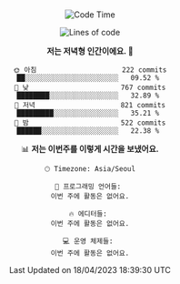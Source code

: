 <div align="center">

<br />

 <!--START_SECTION:waka-->
![Code Time](http://img.shields.io/badge/Code%20Time-472%20hrs%2024%20mins-blue)

![Lines of code](https://img.shields.io/badge/%EC%A0%80%EB%8A%94%20%EC%97%AC%ED%83%9C%EA%B9%8C%EC%A7%80%20-2.7%20million%20%EC%A4%84%EC%9D%98%20%EC%BD%94%EB%93%9C%EB%A5%BC%20%EC%9E%91%EC%84%B1%ED%96%88%EC%96%B4%EC%9A%94.-blue)

**저는 저녁형 인간이에요. 🦉** 

```text
🌞 아침                     222 commits         ██░░░░░░░░░░░░░░░░░░░░░░░   09.52 % 
🌆 낮　                     767 commits         ████████░░░░░░░░░░░░░░░░░   32.89 % 
🌃 저녁                     821 commits         █████████░░░░░░░░░░░░░░░░   35.21 % 
🌙 밤　                     522 commits         ██████░░░░░░░░░░░░░░░░░░░   22.38 % 
```


📊 **저는 이번주를 이렇게 시간을 보냈어요.** 

```text
🕑︎ Timezone: Asia/Seoul

💬 프로그래밍 언어들: 
이번 주에 활동은 없어요.

🔥 에디터들: 
이번 주에 활동은 없어요.

💻 운영 체제들: 
이번 주에 활동은 없어요.
```


 Last Updated on 18/04/2023 18:39:30 UTC
<!--END_SECTION:waka-->

</div>
